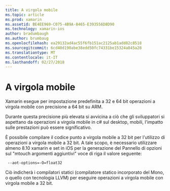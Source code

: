 ```yaml
---
title: A virgola mobile
ms.topic: article
ms.prod: xamarin
ms.assetid: BE4EE969-C075-4B9A-8465-E393556D8D90
ms.technology: xamarin-ios
author: bradumbaugh
ms.author: brumbaug
ms.openlocfilehash: ea29132ad4ac55f6fb151ac2125ab1add82c8518
ms.sourcegitcommit: 6cd40d190abe38edd50fc74331be15324a845a28
ms.translationtype: MT
ms.contentlocale: it-IT
ms.lasthandoff: 02/27/2018
---
```

# <a name="floating-point"></a>A virgola mobile

Xamarin esegue per impostazione predefinita a 32 e 64 bit operazioni a virgola mobile con precisione a 64 bit su ARM.  

Durante questa precisione più elevata si avvicina a ciò che gli sviluppatori si aspettano da operazioni a virgola mobile in c# sul desktop, mobili, l'impatto sulle prestazioni può essere significativo.

È possibile compilare il codice punto a virgola mobile a 32 bit per l'utilizzo di operazioni a virgola mobile a 32 bit.  A tale scopo, è necessario utilizzare almeno 8.10 xamarin e set in iOS per la generazione del Pannello di opzioni sul "mtouch argomenti aggiuntivi" voce di riga il valore seguente:

     --aot-options=-O=float32

Ciò indicherà i compilatori statici (compilatore statico incorporato del Mono, o quello con tecnologia LLVM) per eseguire operazioni a virgola mobile con virgola mobile a 32 bit.
